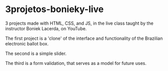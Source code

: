 # 3projetos-bonieky-live

3 projects made with HTML, CSS, and JS, in the live class taught by the instructor Boniek Lacerda, on YouTube. 

The first project is a 'clone' of the interface and functionality of the Brazilian electronic ballot box.

The second is a simple slider.

The third is a form validation, that serves as a model for future uses.